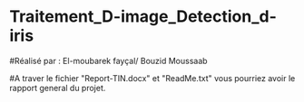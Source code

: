 # Traitement_D-image_Detection_d-iris

#Réalisé par : El-moubarek fayçal/ Bouzid Moussaab

#A traver le fichier "Report-TIN.docx" et "ReadMe.txt" vous pourriez avoir le rapport general du projet.
